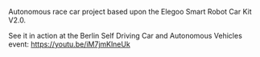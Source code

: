Autonomous race car project based upon the Elegoo Smart Robot Car Kit V2.0.

See it in action at the Berlin Self Driving Car and Autonomous Vehicles event:  https://youtu.be/iM7jmKlneUk
